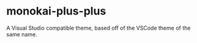 # monokai-plus-plus

A Visual Studio compatible theme, based off of the VSCode theme of the same name.
